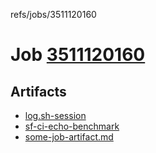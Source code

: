 refs/jobs/3511120160

# Job [3511120160](https://github.com/rokmoln/support-firecloud/runs/3511120160?check_suite_focus=true)

## Artifacts

* [log.sh-session](log.sh-session)
* [sf-ci-echo-benchmark](sf-ci-echo-benchmark)
* [some-job-artifact.md](some-job-artifact.md)

